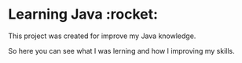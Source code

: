 <h1>Learning Java :rocket:</h1>

This project was created for improve my Java knowledge. 

So here you can see what I was lerning and how I improving my skills.
